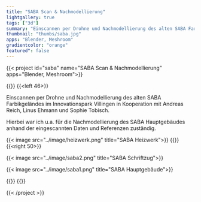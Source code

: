 ```yaml
---
title: "SABA Scan & Nachmodellierung"
lightgallery: true
tags: ["3d"]
summary: "Einscannen per Drohne und Nachmodellierung des alten SABA Farbikgeländes"
thumbnail: "thumbs/saba.jpg"
apps: "Blender, Meshroom"
gradientcolor: "orange"
featured": false
---
```


{{< project id="saba" name="SABA Scan & Nachmodellierung" apps="Blender, Meshroom">}}

{{<twoculumn>}}
{{<left 46>}}

Einscannen per Drohne und Nachmodellierung des alten SABA Farbikgeländes im Innovationspark Villingen in Kooperation mit Andreas Reich, Linus Ehmann und Sophie Tobisch. 

Hierbei war ich u.a. für die Nachmodellierung des SABA Hauptgebäudes anhand der eingescannten Daten und Referenzen zuständig.

{{< image src="../image/heizwerk.png" title="SABA Heizwerk">}}
{{</left>}}
{{<right 50>}}

{{< image src="../image/saba2.png" title="SABA Schriftzug">}}

{{< image src="../image/saba1.png" title="SABA Hauptgebäude">}}

{{</right>}}
{{</twoculumn>}}

{{< /project >}}